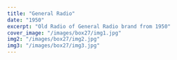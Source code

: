 ```yaml
---
title: "General Radio"
date: "1950"
excerpt: "Old Radio of General Radio brand from 1950"
cover_image: "/images/box27/img1.jpg"
img2: "/images/box27/img2.jpg"
img3: "/images/box27/img3.jpg"
---
```


